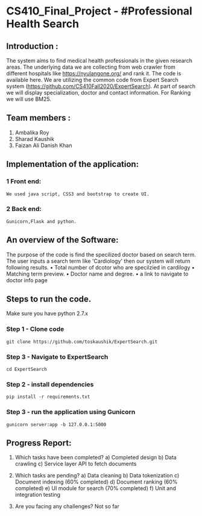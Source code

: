 # CS410_Final_Project - #Professional Health Search

## Introduction : 
The system aims to find medical health professionals in the given research areas. The underlying data we are collecting from web crawler from different hospitals like https://nyulangone.org/ and rank it. The code is available here. We are utilizing the common code from Expert Search system (https://github.com/CS410Fall2020/ExpertSearch).
At part of search we will display specialization, doctor and contact information. For Ranking we will use BM25. 


## Team members :
1. Ambalika Roy
2. Sharad Kaushik
3. Faizan Ali Danish Khan

## Implementation of the application:

### 1 Front end: 
    We used java script, CSS3 and bootstrap to create UI.
### 2 Back end: 
    Gunicorn,Flask and python.

## An overview of the Software:
The purpose of the code is find the specilized doctor based on search term.
The user inputs a search term like 'Cardiology' then our system will return following results.
•	Total number of dcotor who are specilzied in cardilogy
•	Matching term preview.
•	Doctor name and degree.
•	a link to navigate to doctor info page


## Steps to run the code.

 Make sure you have python 2.7.x 

### Step 1 - Clone code 
    git clone https://github.com/toskaushik/ExpertSearch.git

### Step 3 -  Navigate to ExpertSearch
    cd ExpertSearch

### Step 2 -  install dependencies
    pip install -r requirements.txt

### Step 3 -  run the application using Gunicorn
    gunicorn server:app -b 127.0.0.1:5000
    

## Progress Report:

1) Which tasks have been completed? 
  a) Completed design
  b) Data crawling 
  c) Service layer API to fetch documents
      
2) Which tasks are pending? 
  a) Data cleaning 
  b) Data tokenization
  c) Document indexing    (60% completed)
  d) Document ranking     (60% completed)
  e) UI module for search (70% completed)
  f) Unit and integration testing

3) Are you facing any challenges?
  Not so far
